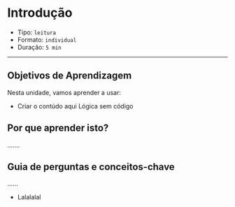 # Introdução

* Tipo: `leitura`
* Formato: `individual`
* Duração: `5 min`

***

## Objetivos de Aprendizagem

Nesta unidade, vamos aprender a usar:

* Criar o contúdo aqui Lógica sem código


## Por que aprender isto?

.......

## Guia de perguntas e conceitos-chave

......

* Lalalalal

